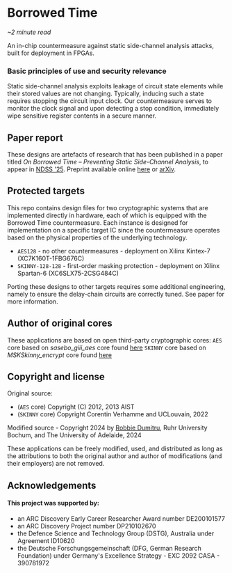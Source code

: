 # Borrowed Time
_~2 minute read_

An in-chip countermeasure against static side-channel analysis attacks, built for deployment in FPGAs. 

### Basic principles of use and security relevance
Static side-channel analysis exploits leakage of circuit state elements while their stored values are not changing. Typically, inducing such a state requires stopping the circuit input clock. Our countermeasure serves to monitor the clock signal and upon detecting a stop condition, immediately wipe sensitive register contents in a secure manner. 

## Paper report
These designs are artefacts of research that has been published in a paper titled _On Borrowed Time – Preventing Static Side-Channel Analysis_, to appear in [NDSS '25](https://www.ndss-symposium.org/ndss2025/). Preprint available online [here](https://github.com/0xADE1A1DE/Borrowed-Time/...) or [arXiv]([https://arxiv.org/abs/2211.01109](https://arxiv.org/abs/2307.09001)).

## Protected targets
This repo contains design files for two cryptographic systems that are implemented directly in hardware, each of which is equipped with the Borrowed Time countermeasure.
Each instance is designed for implementation on a specific target IC since the countermeasure operates based on the physical properties of the underlying technology.

- `AES128` - no other countermeasures - deployment on Xilinx Kintex-7 (XC7K160T-1FBG676C)
- `SKINNY-128-128` - first-order masking protection - deployment on Xilinx Spartan-6 (XC6SLX75-2CSG484C)

Porting these designs to other targets requires some additional engineering, namely to ensure the delay-chain circuits are correctly tuned. See paper for more information. 

## Author of original cores
These applications are based on open third-party cryptographic cores:
`AES` core based on _sasebo_giii_aes_ core found [here](https://satoh.cs.uec.ac.jp/SAKURA/hardware/SAKURA-X.html)
`SKINNY` core based on _MSKSkinny_encrypt_ core found [here](https://github.com/uclcrypto/aead_modes_leveled_hw)

## Copyright and license
Original source:
- (`AES` core) Copyright (C) 2012, 2013 AIST
- (`SKINNY` core) Copyright Corentin Verhamme and UCLouvain, 2022

Modified source - Copyright 2024 by [Robbie Dumitru](https://robbiedumitru.github.io/), Ruhr University Bochum, and The University of Adelaide, 2024

These applications can be freely modified, used, and distributed as long as the attributions to both the original author and author of modifications (and their employers) are not removed.

## Acknowledgements
#### This project was supported by:  
* an ARC Discovery Early Career Researcher Award number DE200101577
* an ARC Discovery Project number DP210102670
* the Defence Science and Technology Group (DSTG), Australia under Agreement ID10620
* the Deutsche Forschungsgemeinschaft (DFG, German Research Foundation) under Germany's Excellence Strategy - EXC 2092 CASA - 390781972

